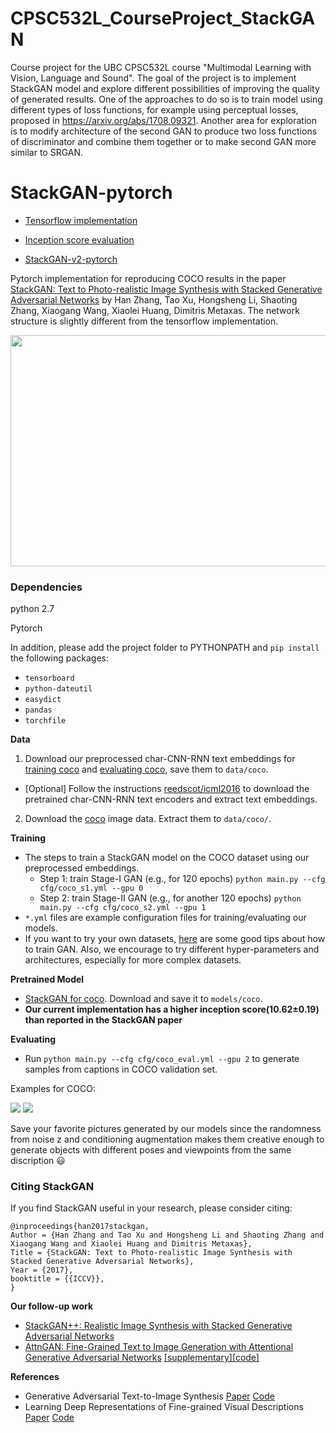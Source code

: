 # CPSC532L_CourseProject_StackGAN
Course project for the UBC CPSC532L course "Multimodal Learning with Vision, Language and Sound". The goal of the project is to implement StackGAN model and explore different possibilities of improving the quality of generated results. One of the approaches to do so is to train model using different types of loss functions, for example using perceptual losses, proposed in https://arxiv.org/abs/1708.09321. Another area for exploration is to modify architecture of the second GAN to produce two loss functions of discriminator and combine them together or to make second GAN more similar to SRGAN.

# StackGAN-pytorch
- [Tensorflow implementation](https://github.com/hanzhanggit/StackGAN)

- [Inception score evaluation](https://github.com/hanzhanggit/StackGAN-inception-model)

- [StackGAN-v2-pytorch](https://github.com/hanzhanggit/StackGAN-v2)

Pytorch implementation for reproducing COCO results in the paper [StackGAN: Text to Photo-realistic Image Synthesis with Stacked Generative Adversarial Networks](https://arxiv.org/pdf/1612.03242v2.pdf) by Han Zhang, Tao Xu, Hongsheng Li, Shaoting Zhang, Xiaogang Wang, Xiaolei Huang, Dimitris Metaxas. The network structure is slightly different from the tensorflow implementation. 

<img src="examples/framework.jpg" width="850px" height="370px"/>


### Dependencies
python 2.7

Pytorch

In addition, please add the project folder to PYTHONPATH and `pip install` the following packages:
- `tensorboard`
- `python-dateutil`
- `easydict`
- `pandas`
- `torchfile`



**Data**

1. Download our preprocessed char-CNN-RNN text embeddings for [training coco](https://drive.google.com/open?id=0B3y_msrWZaXLQXVzOENCY2E3TlU) and  [evaluating coco](https://drive.google.com/open?id=0B3y_msrWZaXLeEs5MTg0RC1fa0U), save them to `data/coco`.
  - [Optional] Follow the instructions [reedscot/icml2016](https://github.com/reedscot/icml2016) to download the pretrained char-CNN-RNN text encoders and extract text embeddings.
2. Download the [coco](http://cocodataset.org/#download) image data. Extract them to `data/coco/`.



**Training**
- The steps to train a StackGAN model on the COCO dataset using our preprocessed embeddings.
  - Step 1: train Stage-I GAN (e.g., for 120 epochs) `python main.py --cfg cfg/coco_s1.yml --gpu 0`
  - Step 2: train Stage-II GAN (e.g., for another 120 epochs) `python main.py --cfg cfg/coco_s2.yml --gpu 1`
- `*.yml` files are example configuration files for training/evaluating our models.
- If you want to try your own datasets, [here](https://github.com/soumith/ganhacks) are some good tips about how to train GAN. Also, we encourage to try different hyper-parameters and architectures, especially for more complex datasets.



**Pretrained Model**
- [StackGAN for coco](https://drive.google.com/open?id=0B3y_msrWZaXLYjNra2ZSSmtVQlE). Download and save it to `models/coco`.
- **Our current implementation has a higher inception score(10.62±0.19) than reported in the StackGAN paper**



**Evaluating**
- Run `python main.py --cfg cfg/coco_eval.yml --gpu 2` to generate samples from captions in COCO validation set.

Examples for COCO:
 
![](examples/coco_2.png)
![](examples/coco_3.png)

Save your favorite pictures generated by our models since the randomness from noise z and conditioning augmentation makes them creative enough to generate objects with different poses and viewpoints from the same discription :smiley:



### Citing StackGAN
If you find StackGAN useful in your research, please consider citing:

```
@inproceedings{han2017stackgan,
Author = {Han Zhang and Tao Xu and Hongsheng Li and Shaoting Zhang and Xiaogang Wang and Xiaolei Huang and Dimitris Metaxas},
Title = {StackGAN: Text to Photo-realistic Image Synthesis with Stacked Generative Adversarial Networks},
Year = {2017},
booktitle = {{ICCV}},
}
```


**Our follow-up work**

- [StackGAN++: Realistic Image Synthesis with Stacked Generative Adversarial Networks](https://arxiv.org/abs/1710.10916)
- [AttnGAN: Fine-Grained Text to Image Generation with Attentional Generative Adversarial Networks](https://arxiv.org/abs/1711.10485) [[supplementary]](https://1drv.ms/b/s!Aj4exx_cRA4ghK5-kUG-EqH7hgknUA)[[code]](https://github.com/taoxugit/AttnGAN)


**References**

- Generative Adversarial Text-to-Image Synthesis [Paper](https://arxiv.org/abs/1605.05396) [Code](https://github.com/reedscot/icml2016)
- Learning Deep Representations of Fine-grained Visual Descriptions [Paper](https://arxiv.org/abs/1605.05395) [Code](https://github.com/reedscot/cvpr2016)
